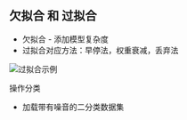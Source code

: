 ## 欠拟合 和 过拟合

- 欠拟合 - 添加模型复杂度
- 过拟合对应方法：早停法，权重衰减，丢弃法

![过拟合示例](/Users/zhaoguangyu/Daniel/学习笔记/机器学习/img/image-20201208170204623.png)

操作分类

- 加载带有噪音的二分类数据集

